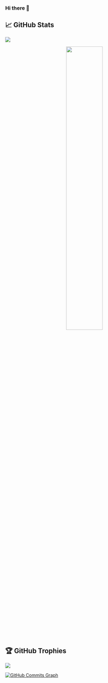 ### Hi there 👋

## 📈 GitHub Stats
![](https://visitor-badge.glitch.me/badge?page_id=abhinavshm95.abhinavshm95)
<br>
<p align="center">
  <img width="48%" src="https://github-readme-streak-stats.herokuapp.com/?user=abhinavshm95&theme=radical" />
</p>

## 🏆 GitHub Trophies
![](https://github-profile-trophy.vercel.app/?username=abhinavshm95&theme=radical&no-frame=false&no-bg=false&margin-w=4)

<a href="http://www.github.com/abhinavshm95"><img src="https://activity-graph.herokuapp.com/graph?username=abhinavshm95&bg_color=1c1917&color=ffffff&line=3382ed&point=ffffff&area_color=1c1917&area=true&hide_border=true&custom_title=GitHub%20Commits%20Graph" alt="GitHub Commits Graph" /></a>
